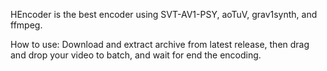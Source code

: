 HEncoder is the best encoder using SVT-AV1-PSY, aoTuV, grav1synth, and ffmpeg.

How to use: Download and extract archive from latest release, then drag and drop your video to batch, and wait for end the encoding.
